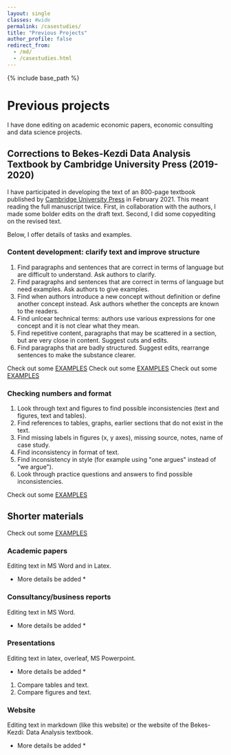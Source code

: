 ```yaml
---
layout: single
classes: #wide
permalink: /casestudies/
title: "Previous Projects"
author_profile: false
redirect_from:
  - /md/
  - /casestudies.html
---
```


{% include base_path %}


# Previous projects

I have done editing on academic economic papers, economic consulting and data science projects. 

## Corrections to Bekes-Kezdi Data Analysis Textbook by Cambridge University Press (2019-2020)

I have participated in developing the text of an 800-page textbook published by [Cambridge University Press](https://gabors-data-analysis.com/) in February 2021. This meant reading the full manuscript twice. First, in collaboration with the authors, I made some bolder edits on the draft text. Second, I did some copyediting on the revised text. 

Below, I offer details of tasks and examples. 

### Content development: clarify text and improve structure  


1. Find paragraphs and sentences that are correct in terms of language but are difficult to understand. Ask authors to clarify.   
2. Find paragraphs and sentences that are correct in terms of language but need examples. Ask authors to give examples.   
3. Find when authors introduce a new concept without definition or define another concept instead. Ask authors whether the concepts are known to the readers.  
4. Find unlcear technical terms: authors use various expressions for one concept and it is not clear what they mean.    
5. Find repetitive content, paragraphs that may be scattered in a section, but are very close in content. Suggest cuts and edits.  
6. Find paragraphs that are badly structured. Suggest edits, rearrange sentences to make the substance clearer.  

Check out some [EXAMPLES](/text-dev-editor/example-edits/#hard-to-understand-paragraphs)
Check out some [EXAMPLES](/text-dev-editor/example-edits/#improve-structure)
Check out some [EXAMPLES](/text-dev-editor/example-edits/#push-for-examples-more-explanations)


### Checking numbers and format
1. Look through text and figures to find possible inconsistencies (text and figures, text and tables).  
2. Find references to tables, graphs, earlier sections that do not exist in the text.
3. Find missing labels in figures (x, y axes), missing source, notes, name of case study. 
4. Find inconsistency in format of text. 
5. Find inconsistency in style  (for example using "one argues"  instead of "we argue").   
6. Look through practice questions and answers to find possible inconsistencies.

Check out some [EXAMPLES](/text-dev-editor/example-edits/#checking-number-and-format)

## Shorter materials

Check out some [EXAMPLES](/text-dev-editor/example-edits/#shorter-materials)


### Academic papers
Editing text in MS Word and in Latex.

* More details be added *


### Consultancy/business reports
Editing text in MS Word.

* More details be added *


### Presentations
Editing text in latex, overleaf, MS Powerpoint. 

* More details be added *
1. Compare tables and text.
2. Compare figures and text.


### Website
Editing text in markdown (like this website) or the website of the Bekes-Kezdi: Data Analysis textbook. 

* More details be added *
